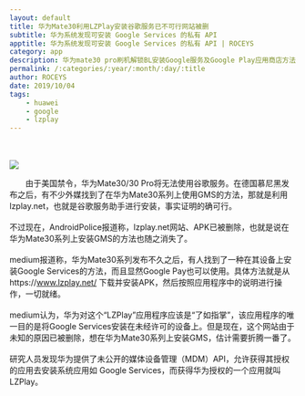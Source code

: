 ```yaml
---
layout: default
title: 华为Mate30利用LZPlay安装谷歌服务已不可行网站被删
subtitle: 华为系统发现可安装 Google Services 的私有 API
apptitle: 华为系统发现可安装 Google Services 的私有 API | ROCEYS
category: app
description: 华为mate30 pro刷机解锁BL安装Google服务及Google Play应用商店方法
permalink: /:categories/:year/:month/:day/:title
author: ROCEYS
date: 2019/10/04
tags:
    - huawei
    - google
    - lzplay
---
```

<br><br>
![](http://cms-bucket.ws.126.net/2019/10/02/82bd6b780b8842dfba2574a058a448a0.jpeg)

　　由于美国禁令，华为Mate30/30 Pro将无法使用谷歌服务。在德国慕尼黑发布之后，有不少外媒找到了在华为Mate30系列上使用GMS的方法，那就是利用lzplay.net，也就是谷歌服务助手进行安装，事实证明的确可行。
<br><br>
不过现在，AndroidPolice报道称，lzplay.net网站、APK已被删除，也就是说在华为Mate30系列上安装GMS的方法也随之消失了。
<br><br>
medium报道称，华为Mate30系列发布不久之后，有人找到了一种在其设备上安装Google Services的方法，而且显然Google Pay也可以使用。具体方法就是从https://www.lzplay.net/ 下载并安装APK，然后按照应用程序中的说明进行操作，一切就绪。
<br><br>
medium认为，华为对这个“LZPlay”应用程序应该是“了如指掌”，该应用程序的唯一目的是将Google Services安装在未经许可的设备上。但是现在，这个网站由于未知的原因已被删除，想在华为Mate30系列上安装GMS，估计需要折腾一番了。
<br><br>
研究人员发现华为提供了未公开的媒体设备管理（MDM）API，允许获得其授权的应用去安装系统应用如 Google Services，而获得华为授权的一个应用就叫 LZPlay。<br><br>